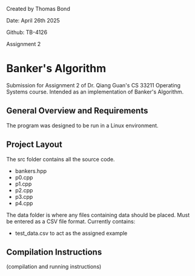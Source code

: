 Created by Thomas Bond

Date: April 26th 2025

Github: TB-4126

Assignment 2

# Banker's Algorithm

Submission for Assignment 2 of Dr. Qiang Guan's CS 33211 Operating Systems course.
Intended as an implementation of Banker's Algorithm.

## General Overview and Requirements

The program was designed to be run in a Linux environment.

## Project Layout

The src folder contains all the source code.
- bankers.hpp
- p0.cpp
- p1.cpp
- p2.cpp
- p3.cpp
- p4.cpp

The data folder is where any files containing data should be placed.
Must be entered as a CSV file format.
Currently contains:
- test_data.csv to act as the assigned example

## Compilation Instructions

(compilation and running instructions)
